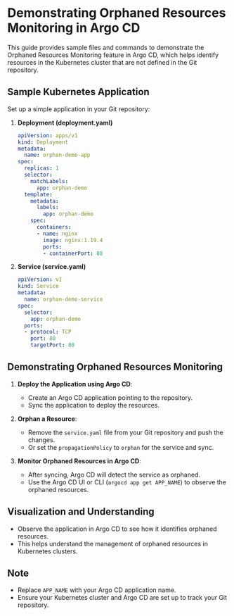 
# Demonstrating Orphaned Resources Monitoring in Argo CD

This guide provides sample files and commands to demonstrate the Orphaned Resources Monitoring feature in Argo CD, which helps identify resources in the Kubernetes cluster that are not defined in the Git repository.

## Sample Kubernetes Application

Set up a simple application in your Git repository:

1. **Deployment (deployment.yaml)**
   ```yaml
   apiVersion: apps/v1
   kind: Deployment
   metadata:
     name: orphan-demo-app
   spec:
     replicas: 1
     selector:
       matchLabels:
         app: orphan-demo
     template:
       metadata:
         labels:
           app: orphan-demo
       spec:
         containers:
         - name: nginx
           image: nginx:1.19.4
           ports:
           - containerPort: 80
   ```

2. **Service (service.yaml)**
   ```yaml
   apiVersion: v1
   kind: Service
   metadata:
     name: orphan-demo-service
   spec:
     selector:
       app: orphan-demo
     ports:
     - protocol: TCP
       port: 80
       targetPort: 80
   ```

## Demonstrating Orphaned Resources Monitoring

1. **Deploy the Application using Argo CD**:
   - Create an Argo CD application pointing to the repository.
   - Sync the application to deploy the resources.

2. **Orphan a Resource**:
   - Remove the `service.yaml` file from your Git repository and push the changes.
   - Or set the `propagationPolicy` to `orphan` for the service and sync.

3. **Monitor Orphaned Resources in Argo CD**:
   - After syncing, Argo CD will detect the service as orphaned.
   - Use the Argo CD UI or CLI (`argocd app get APP_NAME`) to observe the orphaned resources.

## Visualization and Understanding

- Observe the application in Argo CD to see how it identifies orphaned resources.
- This helps understand the management of orphaned resources in Kubernetes clusters.

## Note

- Replace `APP_NAME` with your Argo CD application name.
- Ensure your Kubernetes cluster and Argo CD are set up to track your Git repository.
